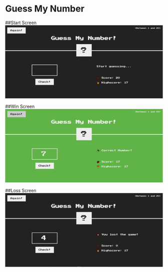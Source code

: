 # Guess My Number

##Start Screen
![image](https://github.com/iamdrzazgowski/guess-number-game/blob/main/design/start.PNG)

##Win Screen
![image](https://github.com/iamdrzazgowski/guess-number-game/blob/main/design/win.PNG)

##Loss Screen
![image](https://github.com/iamdrzazgowski/guess-number-game/blob/main/design/loss.PNG)
